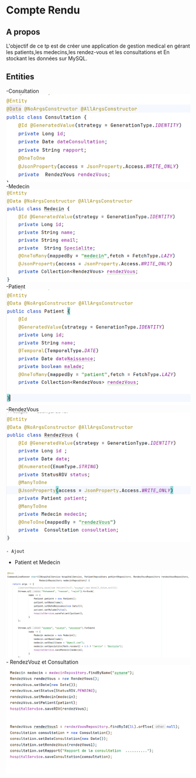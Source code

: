 <h1>Compte Rendu </h1>
<h2>A propos</h2>
<body>
<h> L'objectif de ce tp est de créer une application de gestion medical en gérant les patients,les medecins,les rendez-vous et les consultations et En stockant les données sur MySQL.

</h>
</body>

<h2> Entities </h2>
-Consultation 
<img src="Captures/img.png">
-Medecin
<img src="Captures/img_1.png">
-Patient 
<img src="Captures/img_2.png">
-RendezVous
<img src="Captures/img_3.png">

    - Ajout
 - Patient et Medecin
<img src="Captures/img_4.png">
- RendezVouz et Consultation 
<img src="Captures/img_5.png">

    
